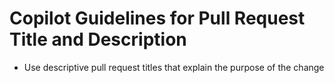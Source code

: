# Copilot Guidelines for Pull Request Title and Description

- Use descriptive pull request titles that explain the purpose of the change
